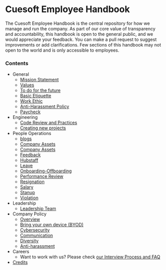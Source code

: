 # Cuesoft Employee Handbook


The Cuesoft Employee Handbook is the central repository for how we manage and run the company. As part of our core value of transparency and accountability, this handbook is open to the general public, and we would appreciate your feedback. You can make a pull request to suggest improvements or add clarifications. Few sections of this handbook may not open to the world and is only accessible to employees.

### Contents

* General
  * [Mission Statement](/general/vision-mission/README.md)
  * [Values](/general/values/README.md)
  * [To do for the future](/general/to-do/README.md)
  * [Basic Etiquette](/general/basic-etiquette/README.md)
  * [Work Ethic](/general/work-ethic/README.md)
  * [Anti-Harassment Policy](/general/anti-harassment/README.md)
  * [Paycheck](/general/paycheck/README.md)
* Engineering
  * [Code Review and Practices](/engineering/code-review/README.md)
  * [Creating new projects](/engineering/new-project/README.md)
* People Operations
  * [blogs](/people-operations/blogs/README.md)
  * [Company Assets](/people-operations/company-assets/README.md)
  * [Company Assets](/people-operations/company-assets/README.md)
  * [Feedback](/people-operations/feedback/README.md)
  * [Hubstaff](/people-operations/hubstaff/README.md)
  * [Leave](/people-operations/leave/README.md)
  * [Onboarding-Offboarding](/people-operations/onboarding-offboarding/README.md)
  * [Performance Review](/people-operations/performance-review/README.md)
  * [Resignation](/people-operations/resignation/README.md)
  * [Salary](/people-operations/salary/README.md)
  * [Stanup](/people-operations/standups/README.md)
  * [Violation](/people-operations/violation/README.md)
* Leadership
  * [Leadership Team](/leadership/README.md)
* Company Policy
  * [Overview](/policies/README.md)
  * [Bring your own device (BYOD)](/policies/byod/README.md)
  * [Cybersecurity](/policies/cyber/README.md)
  * [Communication](/policies/communication/README.md)
  * [Diversity](/policies/diversity/README.md)
  * [Anti-harassment](/general/anti-harassment/README.md)
* Careers
  * Want to work with us? Please check [our Interview Process and FAQ](https://cuesoft.io/career)
* [Credits](/credits/README.md)



